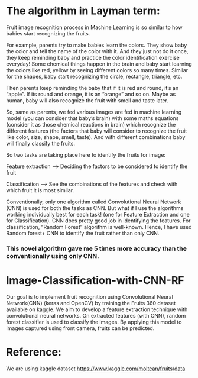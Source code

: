 # The algorithm in Layman term:

Fruit image recognition process in Machine Learning is so similar to how babies start recognizing the fruits. 

For example, parents try to make babies learn the colors. They show baby the color and tell the name of the color with it. And they just not do it once, they keep reminding baby and practice the color identification exercise everyday! Some chemical things happen in the brain and baby start learning the colors like red, yellow by seeing different colors so many times. Similar for the shapes, baby start recognizing the circle, rectangle, triangle, etc. 

Then parents keep reminding the baby that if it is red and round, it’s an “apple”. If its round and orange, it is an “orange” and so on. Maybe as human, baby will also recognize the fruit with smell and taste later.

So, same as parents, we fed various images are fed in machine learning model (you can consider that baby’s brain) with some maths equations (consider it as those chemical reactions in brain) which recognize the different features (the factors that baby will consider to recognize the fruit like color, size, shape, smell, taste). And with different combinations baby will finally classify the fruits.

So two tasks are taking place here to identify the fruits for image:

Feature extraction --> Deciding the factors to be considered to identify the fruit

Classification --> See the combinations of the features and check with which fruit it is most similar.

Conventionally, only one algorithm called Convolutional Neural Network (CNN) is used for both the tasks as CNN. But what if I use the algorithms working individually best for each task! (one for Feature Extraction and one for Classification).  CNN does pretty good job in identifying the features. For classification, “Random Forest” algorithm is well-known. Hence, I have used Random forest+ CNN to identify the fruit rather than only CNN. 

### This novel algorithm gave me 5 times more accuracy than the conventionally using only CNN.




# Image-Classification-with-CNN-RF

Our goal is to implement fruit recognition using Convolutional Neural Network(CNN) (keras and OpenCV) by training the Fruits 360 dataset available on kaggle. We aim to develop a feature extraction technique with convolutional neural networks. On extracted features (with CNN), random forest classifier is used to classify the images. By applying this model to images captured using front camera, fruits can be predicted. 

# Reference:
We are using kaggle dataset https://www.kaggle.com/moltean/fruits/data
